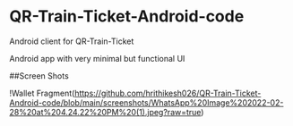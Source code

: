 # QR-Train-Ticket-Android-code
Android client for QR-Train-Ticket

Android app with very minimal but functional UI

##Screen Shots

!Wallet Fragment(https://github.com/hrithikesh026/QR-Train-Ticket-Android-code/blob/main/screenshots/WhatsApp%20Image%202022-02-28%20at%204.24.22%20PM%20(1).jpeg?raw=true)

